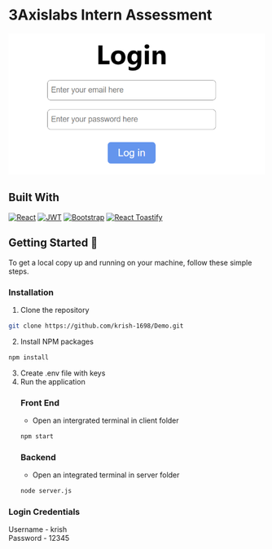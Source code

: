 # 3Axislabs Intern Assessment

![alt text](image.png)

## Built With
[![React][React.js]][React-url]
[![JWT][JWT]][JWT-url]
[![Bootstrap][Bootstrap-css]][Bootstrap-url]
[![React Toastify][Toastify]][Toastify-url]
## Getting Started 🎉
To get a local copy up and running on your machine, follow these simple steps.

### Installation
1.  Clone the repository
   ```sh
   git clone https://github.com/krish-1698/Demo.git
   ```
2.  Install NPM packages
   ```sh
   npm install
   ```
3.  Create .env file with keys
4.  Run the application
    ### Front End
    - Open an intergrated terminal in client folder
    ```sh
    npm start
    ```
    ### Backend
    - Open an integrated terminal in server folder
    ```sh
    node server.js
    ```
### Login Credentials
 Username - krish<br>
 Password - 12345

 <!-- BUILD WITH URLs -->
 [React.js]: https://img.shields.io/badge/React-blue?style=for-the-badge&logo=react&logoColor=white
[React-url]: https://reactjs.org/
[JWT]: https://img.shields.io/badge/JWT-black?style=for-the-badge&logo=JSON%20web%20tokens&logoColor=white
[JWT-url]: https://jwt.io/
[Bootstrap-css]: https://img.shields.io/badge/Bootstrap-blue?style=for-the-badge&logo=bootstrap&logoColor=white
[Bootstrap-url]: https://getbootstrap.com/
[Toastify]: https://img.shields.io/badge/React%20Toastify-blue?style=for-the-badge&logo=react&logoColor=white
[Toastify-url]: https://fkhadra.github.io/react-toastify/